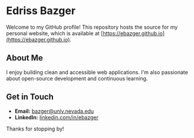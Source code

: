 # Edriss Bazger

Welcome to my GitHub profile! This repository hosts the source for my personal website, which is available at [https://ebazger.github.io](https://ebazger.github.io).

## About Me
I enjoy building clean and accessible web applications. I'm also passionate about open-source development and continuous learning.

## Get in Touch
- **Email:** [bazger@unlv.nevada.edu](mailto:bazger@unlv.nevada.edu)
- **LinkedIn:** [linkedin.com/in/ebazger](https://www.linkedin.com/in/ebazger/)

Thanks for stopping by!
